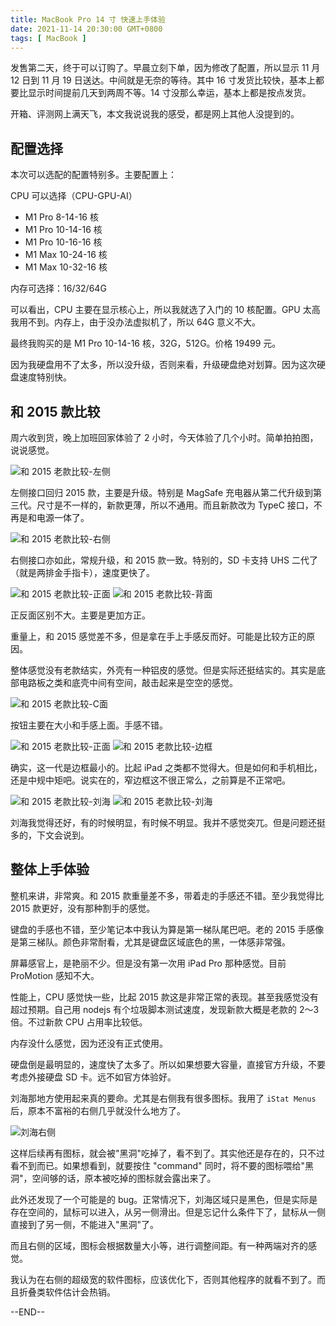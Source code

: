 ```yaml
---
title: MacBook Pro 14 寸 快速上手体验
date: 2021-11-14 20:30:00 GMT+0800
tags: [ MacBook ]
---
```


发售第二天，终于可以订购了。早晨立刻下单，因为修改了配置，所以显示 11 月 12 日到 11 月 19 日送达。中间就是无奈的等待。其中 16 寸发货比较快，基本上都要比显示时间提前几天到两周不等。14 寸没那么幸运，基本上都是按点发货。

开箱、评测网上满天飞，本文我说说我的感受，都是网上其他人没提到的。

<!-- truncate -->

## 配置选择

本次可以选配的配置特别多。主要配置上：

CPU 可以选择（CPU-GPU-AI）

* M1 Pro 8-14-16 核
* M1 Pro 10-14-16 核
* M1 Pro 10-16-16 核
* M1 Max 10-24-16 核
* M1 Max 10-32-16 核

内存可选择：16/32/64G

可以看出，CPU 主要在显示核心上，所以我就选了入门的 10 核配置。GPU 太高我用不到。内存上，由于没办法虚拟机了，所以 64G 意义不大。

最终我购买的是 M1 Pro 10-14-16 核，32G，512G。价格 19499 元。

因为我硬盘用不了太多，所以没升级，否则来看，升级硬盘绝对划算。因为这次硬盘速度特别快。

## 和 2015 款比较

周六收到货，晚上加班回家体验了 2 小时，今天体验了几个小时。简单拍拍图，说说感觉。

<img src="https://cdn.nlark.com/yuque/0/2021/jpeg/86612/1636887050999-a58e04cb-70c4-42b7-affb-5d0b1e8a069e.jpeg" referrerpolicy="no-referrer" alt="和 2015 老款比较-左侧" />

左侧接口回归 2015 款，主要是升级。特别是 MagSafe 充电器从第二代升级到第三代。尺寸是不一样的，新款更薄，所以不通用。而且新款改为 TypeC 接口，不再是和电源一体了。

<img src="https://cdn.nlark.com/yuque/0/2021/jpeg/86612/1636887050964-0e0bde7c-e0b1-4187-8395-a7e45fa726fc.jpeg" referrerpolicy="no-referrer" alt="和 2015 老款比较-右侧" />

右侧接口亦如此，常规升级，和 2015 款一致。特别的，SD 卡支持 UHS 二代了（就是两排金手指卡），速度更快了。

<img src="https://cdn.nlark.com/yuque/0/2021/jpeg/86612/1636887051019-f08d03e0-672c-4fad-8812-0b6d1422f5e9.jpeg" referrerpolicy="no-referrer" alt="和 2015 老款比较-正面" />

<img src="https://cdn.nlark.com/yuque/0/2021/jpeg/86612/1636887050971-9c38b0e2-92b1-4797-91e8-daad35c64f8f.jpeg" referrerpolicy="no-referrer" alt="和 2015 老款比较-背面" />

正反面区别不大。主要是更加方正。

重量上，和 2015 感觉差不多，但是拿在手上手感反而好。可能是比较方正的原因。

整体感觉没有老款结实，外壳有一种铝皮的感觉。但是实际还挺结实的。其实是底部电路板之类和底壳中间有空间，敲击起来是空空的感觉。

<img src="https://cdn.nlark.com/yuque/0/2021/jpeg/86612/1636887051405-c65c143e-a5d3-461e-8841-c0058537531b.jpeg" referrerpolicy="no-referrer" alt="和 2015 老款比较-C面" />

按钮主要在大小和手感上面。手感不错。

<img src="https://cdn.nlark.com/yuque/0/2021/jpeg/86612/1636887053533-ca1b8a59-a4b6-4232-8a31-7405ff649f3c.jpeg" referrerpolicy="no-referrer" alt="和 2015 老款比较-正面" />

<img src="https://cdn.nlark.com/yuque/0/2021/jpeg/86612/1636887053683-1c75ed00-3fb6-4f9f-aae3-c567466ca944.jpeg" referrerpolicy="no-referrer" alt="和 2015 老款比较-边框" />

确实，这一代是边框最小的。比起 iPad 之类都不觉得大。但是如何和手机相比，还是中规中矩吧。说实在的，窄边框这不很正常么，之前算是不正常吧。

<img src="https://cdn.nlark.com/yuque/0/2021/jpeg/86612/1636887053507-d42e94e9-e7e8-4e38-be57-f6619ec291b4.jpeg" referrerpolicy="no-referrer" alt="和 2015 老款比较-刘海" />

<img src="https://cdn.nlark.com/yuque/0/2021/jpeg/86612/1636887053537-9a612898-96c9-445b-b21a-6f2ad421f4fb.jpeg" referrerpolicy="no-referrer" alt="和 2015 老款比较-刘海" />

刘海我觉得还好，有的时候明显，有时候不明显。我并不感觉突兀。但是问题还挺多的，下文会说到。

## 整体上手体验

整机来讲，非常爽。和 2015 款重量差不多，带着走的手感还不错。至少我觉得比 2015 款更好，没有那种割手的感觉。

键盘的手感也不错，至少笔记本中我认为算是第一梯队尾巴吧。老的 2015 手感像是第三梯队。颜色非常耐看，尤其是键盘区域底色的黑，一体感非常强。

屏幕感官上，是艳丽不少。但是没有第一次用 iPad Pro 那种感觉。目前 ProMotion 感知不大。

性能上，CPU 感觉快一些，比起 2015 款这是非常正常的表现。甚至我感觉没有超过预期。自己用 nodejs 有个垃圾脚本测试速度，发现新款大概是老款的 2～3 倍。不过新款 CPU 占用率比较低。

内存没什么感觉，因为还没有正式使用。

硬盘倒是最明显的，速度快了太多了。所以如果想要大容量，直接官方升级，不要考虑外接硬盘 SD 卡。远不如官方体验好。

刘海那地方使用起来真的要命。尤其是右侧我有很多图标。我用了 `iStat Menus` 后，原本不富裕的右侧几乎就没什么地方了。

<img src="https://cdn.nlark.com/yuque/0/2021/jpeg/86612/1636887054006-673cd676-8ce4-43c9-819c-360e84998fbc.jpeg" referrerpolicy="no-referrer" alt="刘海右侧" />

这样后续再有图标，就会被"黑洞"吃掉了，看不到了。其实他还是存在的，只不过看不到而已。如果想看到，就要按住 "command" 同时，将不要的图标喂给"黑洞"，空间够的话，原本被吃掉的图标就会露出来了。

此外还发现了一个可能是的 bug。正常情况下，刘海区域只是黑色，但是实际是存在空间的，鼠标可以进入，从另一侧滑出。但是忘记什么条件下了，鼠标从一侧直接到了另一侧，不能进入"黑洞"了。

而且右侧的区域，图标会根据数量大小等，进行调整间距。有一种两端对齐的感觉。

我认为在右侧的超级宽的软件图标，应该优化下，否则其他程序的就看不到了。而且折叠类软件估计会热销。

--END--
